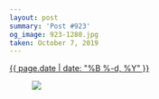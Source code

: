 ```yaml
---
layout: post
summary: 'Post #923'
og_image: 923-1280.jpg
taken: October 7, 2019
---
```


<div class="post">
 <time>
  <a href="/923">
   {{ page.date | date: "%B %-d, %Y" }}
  </a>
 </time>
 <a href="/923">
  <figure data-taken="10/7/2019">
   <img sizes="(min-width: 700px) 50vw, calc(100vw - 2rem)" src="{{ site.assets_url }}/923-640.jpg" srcset="{{ site.assets_url }}/923-320.jpg 320w, {{ site.assets_url }}/923-640.jpg 640w, {{ site.assets_url }}/923-960.jpg 960w, {{ site.assets_url }}/923-1280.jpg 1280w"/>
  </figure>
 </a>
</div>
